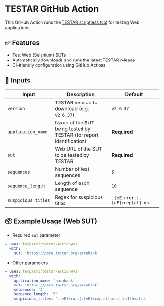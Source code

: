 # TESTAR GitHub Action

This GitHub Action runs the [TESTAR scriptless tool](https://github.com/TESTARtool/TESTAR_dev) for testing Web applications.

## ✅ Features

- Test Web (Selenium) SUTs
- Automatically downloads and runs the latest TESTAR release
- CI-friendly configuration using GitHub Actions

## 🔧 Inputs

| Input | Description | Default |
|-------|-------------|---------|
| `version` | TESTAR version to download (e.g. `v2.6.37`) | `v2.6.37` |
| `application_name` | Name of the SUT being tested by TESTAR (for report identification) | **Required** |
| `sut` | Web URL of the SUT to be tested by TESTAR | **Required** |
| `sequences` | Number of test sequences | `5` |
| `sequence_length` | Length of each sequence | `10` |
| `suspicious_titles` | Regex for suspicious titles | `.[eE]rror.\|.[eE]xcep[ct]ion.` |

## 📦 Example Usage (Web SUT)

- Required `sut` parameter

```yaml
- uses: ferpasri/testar-action@v1
  with:
    sut: 'https://para.testar.org/parabank'
```

- Other parameters

```yaml
- uses: ferpasri/testar-action@v1
  with:
    application_name: 'parabank'
    sut: 'https://para.testar.org/parabank'
    sequences: '3'
    sequence_length: '5'
    suspicious_titles: '.[eE]rror.|.[eE]xcep[ct]ion.|.[iI]nvalid.'
```